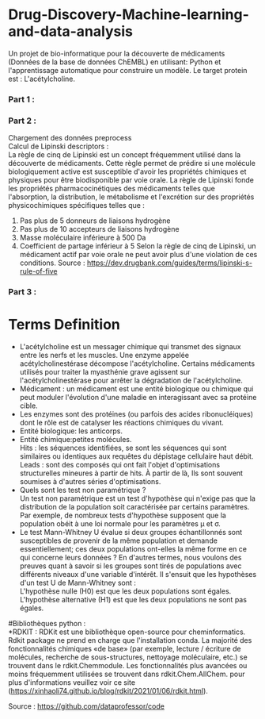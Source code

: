 # Drug-Discovery-Machine-learning-and-data-analysis
Un projet de bio-informatique pour la découverte de médicaments (Données de la base de données ChEMBL) en utilisant: Python et l'apprentissage automatique pour construire un modèle. Le target protein est : L'acétylcholine.

### Part 1 :  


### Part 2 :  
Chargement des données preprocess   
Calcul de Lipinski descriptors :  
La règle de cinq de Lipinski est un concept fréquemment utilisé dans la découverte de médicaments. Cette règle permet de prédire si une molécule biologiquement active est susceptible d'avoir les propriétés chimiques et physiques pour être biodisponible par voie orale. La règle de Lipinski fonde les propriétés pharmacocinétiques des médicaments telles que l'absorption, la distribution, le métabolisme et l'excrétion sur des propriétés physicochimiques spécifiques telles que :
1.	Pas plus de 5 donneurs de liaisons hydrogène
2.	Pas plus de 10 accepteurs de liaisons hydrogène
3.	Masse moléculaire inférieure à 500 Da
4.	Coefficient de partage inférieur à 5
Selon la règle de cinq de Lipinski, un médicament actif par voie orale ne peut avoir plus d'une violation de ces conditions.
Source : https://dev.drugbank.com/guides/terms/lipinski-s-rule-of-five

### Part 3 :


# Terms Definition
* L'acétylcholine est un messager chimique qui transmet des signaux entre les nerfs et les muscles. Une enzyme appelée acétylcholinestérase décompose l'acétylcholine. Certains médicaments utilisés pour traiter la myasthénie grave agissent sur l'acétylcholinestérase pour arrêter la dégradation de l'acétylcholine.
* Médicament : un médicament est une entité biologique ou chimique qui peut moduler l'évolution d'une maladie en interagissant avec sa protéine cible.  
* Les enzymes sont des protéines (ou parfois des acides ribonucléiques) dont le rôle est de catalyser les réactions chimiques du vivant.  
* Entité biologique: les anticorps.    
* Entité chimique:petites molécules.      
Hits : les séquences identifiées, se sont les séquences qui sont similaires ou identiques aux requêtes du dépistage cellulaire haut débit.  
Leads : sont des composés qui ont fait l'objet d'optimisations structurelles mineures à partir de hits. À partir de là, Ils sont souvent soumises à d'autres séries d'optimisations.  
* Quels sont les test non paramétrique ?  
Un test non paramétrique est un test d'hypothèse qui n'exige pas que la distribution de la population soit caractérisée par certains paramètres. Par exemple, de nombreux tests d'hypothèse supposent que la population obéit à une loi normale pour les paramètres µ et σ.  
* Le test Mann-Whitney U évalue si deux groupes échantillonnés sont susceptibles de provenir de la même population et demande essentiellement; ces deux populations ont-elles la même forme en ce qui concerne leurs données ? En d'autres termes, nous voulons des preuves quant à savoir si les groupes sont tirés de populations avec différents niveaux d'une variable d'intérêt. Il s'ensuit que les hypothèses d'un test U de Mann-Whitney sont :  
L'hypothèse nulle (H0) est que les deux populations sont égales.  
L'hypothèse alternative (H1) est que les deux populations ne sont pas égales.

#Bibliothèques python :  
*RDKIT : RDKit est une bibliothèque open-source pour cheminformatics. Rdkit package ne prend en charge que l'installation conda. La majorité des fonctionnalités chimiques «de base» (par exemple, lecture / écriture de molécules, recherche de sous-structures, nettoyage moléculaire, etc.) se trouvent dans le rdkit.Chemmodule. Les fonctionnalités plus avancées ou moins fréquemment utilisées se trouvent dans rdkit.Chem.AllChem. pour plus d'informations veuillez voir ce site  (https://xinhaoli74.github.io/blog/rdkit/2021/01/06/rdkit.html).



Source : https://github.com/dataprofessor/code
